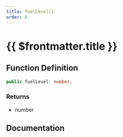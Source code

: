 ```yaml
---
title: fuelLevel()
order: 0
---
```


# {{ $frontmatter.title }}

<!--@include: ./fuelLevel_partial_header.md-->

## Function Definition

```ts
public fuelLevel: number;
```

### Returns

* number

## Documentation

<!--@include: ./fuelLevel_partial_footer.md-->
